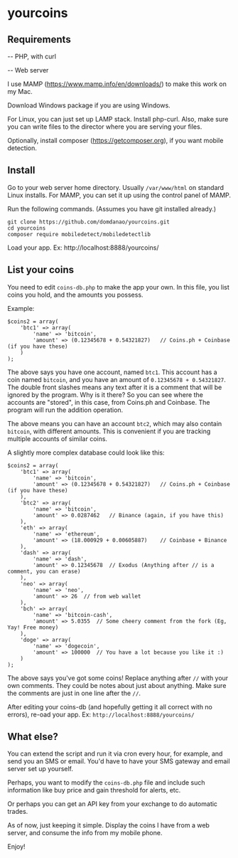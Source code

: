 # yourcoins

## Requirements

-- PHP, with curl

-- Web server

I use MAMP (https://www.mamp.info/en/downloads/) to make this work on my Mac.

Download Windows package if you are using Windows.

For Linux, you can just set up LAMP stack. Install php-curl. Also, make sure you can write files to the director where you are serving your files.

Optionally, install composer (https://getcomposer.org), if you want mobile detection.

## Install

Go to your web server home directory. Usually `/var/www/html` on standard Linux installs. For MAMP, you can set it up using the control panel of MAMP.

Run the following commands. (Assumes you have git installed already.)

```
git clone https://github.com/domdanao/yourcoins.git
cd yourcoins
composer require mobiledetect/mobiledetectlib
```

Load your app. Ex: http://localhost:8888/yourcoins/

## List your coins

You need to edit `coins-db.php` to make the app your own. In this file, you list coins you hold, and the amounts you possess.

Example:
```
$coins2 = array(
	'btc1' => array(
		'name' => 'bitcoin',
		'amount' => (0.12345678 + 0.54321827)	// Coins.ph + Coinbase (if you have these)
	)
);
```

The above says you have one account, named `btc1`. This account has a coin named `bitcoin`, and you have an amount of `0.12345678 + 0.54321827`. The double front slashes means any text after it is a comment that will be ignored by the program. Why is it there? So you can see where the accounts are "stored", in this case, from Coins.ph and Coinbase. The program will run the addition operation.

The above means you can have an account `btc2`, which may also contain `bitcoin`, with different amounts. This is convenient if you are tracking multiple accounts of similar coins.

A slightly more complex database could look like this:

```
$coins2 = array(
	'btc1' => array(
		'name' => 'bitcoin',
		'amount' => (0.12345678 + 0.54321827)	// Coins.ph + Coinbase (if you have these)
	),
	'btc2' => array(
		'name' => 'bitcoin',
		'amount' => 0.0287462	// Binance (again, if you have this)
	),
	'eth' => array(
		'name' => 'ethereum',
		'amount' => (18.000929 + 0.00605887)	// Coinbase + Binance
	),
	'dash' => array(
		'name' => 'dash',
		'amount' => 0.12345678	// Exodus (Anything after // is a comment, you can erase)
	),
	'neo' => array(
		'name' => 'neo',
		'amount' => 26	// from web wallet
	),
	'bch' => array(
		'name' => 'bitcoin-cash',
		'amount' => 5.0355	// Some cheery comment from the fork (Eg, Yay! Free money)
	),
	'doge' => array(
		'name' => 'dogecoin',
		'amount' => 100000 	// You have a lot because you like it :)
	)
);
```

The above says you've got some coins! Replace anything after `//` with your own comments. They could be notes about just about anything. Make sure the comments are just in one line after the `//`.

After editing your coins-db (and hopefully getting it all correct with no errors), re-oad your app. Ex: `http://localhost:8888/yourcoins/`

## What else?

You can extend the script and run it via cron every hour, for example, and send you an SMS or email. You'd have to have your SMS gateway and email server set up yourself.

Perhaps, you want to modify the `coins-db.php` file and include such information like buy price and gain threshold for alerts, etc.

Or perhaps you can get an API key from your exchange to do automatic trades.

As of now, just keeping it simple. Display the coins I have from a web server, and consume the info from my mobile phone.

Enjoy!
